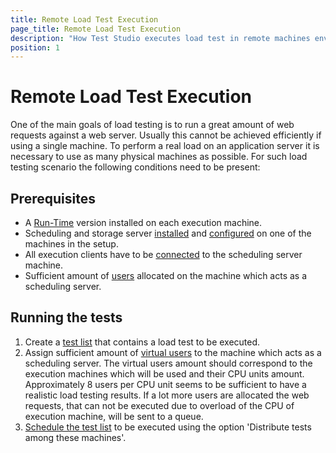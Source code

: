 ```yaml
---
title: Remote Load Test Execution
page_title: Remote Load Test Execution
description: "How Test Studio executes load test in remote machines environment. Use multiple machines for laod testing with Test Studio"
position: 1
---
```

# Remote Load Test Execution

One of the main goals of load testing is to run a great amount of web requests against a web server. Usually this cannot be achieved efficiently if using a single machine. To perform a real load on an application server it is necessary to use as many physical machines as possible. For such load testing scenario the following conditions need to be present:

## Prerequisites

 - A <a href="/general-information/test-studio-run-time" target="_blank">Run-Time</a> version installed on each execution machine.
 - Scheduling and storage server <a href="/getting-started/installation/add-services" target="_blank">installed</a> and <a href="/features/scheduling-test-runs/create-scheduling-server" target="_blank">configured</a> on one of the machines in the setup.
 - All execution clients have to be <a href="/features/scheduling-test-runs/create-execution-server" target="_blank">connected</a> to the scheduling server machine.
 - Sufficient amount of <a href="/features/testing-types/load-testing/managing-vu" target="_blank">users</a> allocated on the machine which acts as a scheduling server.

## Running the tests

1. Create a <a href="/getting-started/test-execution/test-lists-standalone" target="_blank">test list</a> that  contains a load test to be executed.
2. Assign sufficient amount of <a href="/features/testing-types/load-testing/managing-vu" target="_blank">virtual users</a> to the machine which acts as a scheduling server. The virtual users amount should correspond to the execution machines which will be used and their CPU units amount. Approximately 8 users per CPU unit seems to be sufficient to have a realistic load testing results. If a lot more users are allocated the web requests, that can not be executed due to overload of the CPU of execution machine, will be sent to a queue.
3. <a href="/features/scheduling-test-runs/schedule-execution" target="_blank">Schedule the test list</a> to be executed using the option 'Distribute tests among these machines'.
